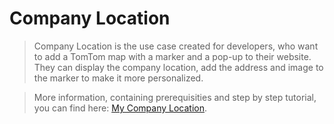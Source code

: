 # Company Location
> Company Location is the use case created for developers, who want to add a TomTom map with a marker and a pop-up to their website. They can display the company location, add the address and image to the marker to make it more personalized.

>More information, containing prerequisities and step by step tutorial, you can find here: <a href="https://developer.tomtom.com/my-company-location">My Company Location</a>.


